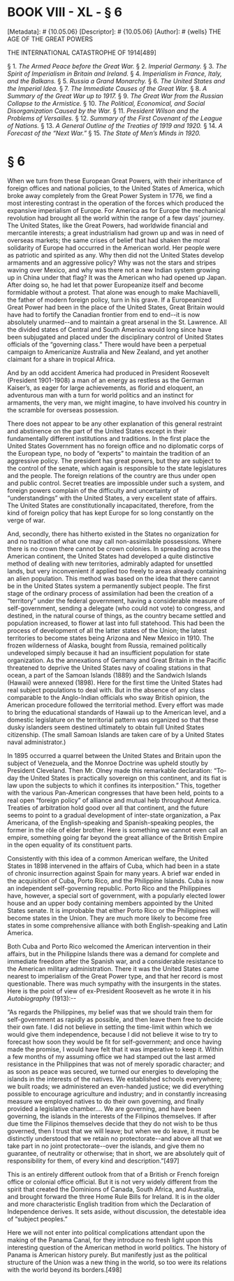 # BOOK VIII - XL - § 6
[Metadata]: # {10.05.06}
[Descriptor]: # {10.05.06}
[Author]: # {wells}
THE AGE OF THE GREAT POWERS

THE INTERNATIONAL CATASTROPHE OF 1914[489]

§ 1. _The Armed Peace before the Great War._ § 2. _Imperial      Germany._
§ 3. _The Spirit of Imperialism in Britain and Ireland._      § 4. _Imperialism
in France, Italy, and the Balkans._ § 5. _Russia      a Grand Monarchy._ § 6.
_The United States and the Imperial Idea._      § 7. _The Immediate Causes of
the Great War._ § 8. _A Summary of      the Great War up to 1917._ § 9. _The
Great War from the Russian      Collapse to the Armistice._ § 10. _The
Political, Economical, and      Social Disorganization Caused by the War._ §
11. _President Wilson      and the Problems of Versailles._ § 12. _Summary of
the First      Covenant of the League of Nations._ § 13. _A General Outline of
the      Treaties of 1919 and 1920._ § 14. _A Forecast of the “Next War.”_ §
15. _The State of Men’s Minds in 1920._

# § 6
When we turn from these European Great Powers, with their inheritance of
foreign offices and national policies, to the United States of America, which
broke away completely from the Great Power System in 1776, we find a most
interesting contrast in the operation of the forces which produced the
expansive imperialism of Europe. For America as for Europe the mechanical
revolution had brought all the world within the range of a few days’ journey.
The United States, like the Great Powers, had worldwide financial and
mercantile interests; a great industrialism had grown up and was in need of
overseas markets; the same crises of belief that had shaken the moral
solidarity of Europe had occurred in the American world. Her people were as
patriotic and spirited as any. Why then did not the United States develop
armaments and an aggressive policy? Why was not the stars and stripes waving
over Mexico, and why was there not a new Indian system growing up in China
under that flag? It was the American who had opened up Japan. After doing so,
he had let that power Europeanize itself and become formidable without a
protest. That alone was enough to make Machiavelli, the father of modern
foreign policy, turn in his grave. If a Europeanized Great Power had been in
the place of the United States, Great Britain would have had to fortify the
Canadian frontier from end to end--it is now absolutely unarmed--and to
maintain a great arsenal in the St. Lawrence. All the divided states of Central
and South America would long since have been subjugated and placed under the
disciplinary control of United States officials of the “governing class.” There
would have been a perpetual campaign to Americanize Australia and New Zealand,
and yet another claimant for a share in tropical Africa.

And by an odd accident America had produced in President Roosevelt (President
1901-1908) a man of an energy as restless as the German Kaiser’s, as eager for
large achievements, as florid and eloquent, an adventurous man with a turn for
world politics and an instinct for armaments, the very man, we might imagine,
to have involved his country in the scramble for overseas possession.

There does not appear to be any other explanation of this general restraint and
abstinence on the part of the United States except in their fundamentally
different institutions and traditions. In the first place the United States
Government has no foreign office and no diplomatic corps of the European type,
no body of “experts” to maintain the tradition of an aggressive policy. The
president has great powers, but they are subject to the control of the senate,
which again is responsible to the state legislatures and the people. The
foreign relations of the country are thus under open and public control. Secret
treaties are impossible under such a system, and foreign powers complain of the
difficulty and uncertainty of “understandings” with the United States, a very
excellent state of affairs. The United States are constitutionally
incapacitated, therefore, from the kind of foreign policy that has kept Europe
for so long constantly on the verge of war.

And, secondly, there has hitherto existed in the States no organization for and
no tradition of what one may call non-assimilable possessions. Where there is
no crown there cannot be crown colonies. In spreading across the American
continent, the United States had developed a quite distinctive method of
dealing with new territories, admirably adapted for unsettled lands, but very
inconvenient if applied too freely to areas already containing an alien
population. This method was based on the idea that there cannot be in the
United States system a permanently subject people. The first stage of the
ordinary process of assimilation had been the creation of a “territory” under
the federal government, having a considerable measure of self-government,
sending a delegate (who could not vote) to congress, and destined, in the
natural course of things, as the country became settled and population
increased, to flower at last into full statehood. This had been the process of
development of all the latter states of the Union; the latest territories to
become states being Arizona and New Mexico in 1910. The frozen wilderness of
Alaska, bought from Russia, remained politically undeveloped simply because it
had an insufficient population for state organization. As the annexations of
Germany and Great Britain in the Pacific threatened to deprive the United
States navy of coaling stations in that ocean, a part of the Samoan Islands
(1889) and the Sandwich Islands (Hawaii) were annexed (1898). Here for the
first time the United States had real subject populations to deal with. But in
the absence of any class comparable to the Anglo-Indian officials who sway
British opinion, the American procedure followed the territorial method. Every
effort was made to bring the educational standards of Hawaii up to the American
level, and a domestic legislature on the territorial pattern was organized so
that these dusky islanders seem destined ultimately to obtain full United
States citizenship. (The small Samoan Islands are taken care of by a United
States naval administrator.)

In 1895 occurred a quarrel between the United States and Britain upon the
subject of Venezuela, and the Monroe Doctrine was upheld stoutly by President
Cleveland. Then Mr. Olney made this remarkable declaration: “To-day the United
States is practically sovereign on this continent, and its fiat is law upon the
subjects to which it confines its interposition.” This, together with the
various Pan-American congresses that have been held, points to a real open
“foreign policy” of alliance and mutual help throughout America. Treaties of
arbitration hold good over all that continent, and the future seems to point to
a gradual development of inter-state organization, a Pax Americana, of the
English-speaking and Spanish-speaking peoples, the former in the rôle of elder
brother. Here is something we cannot even call an empire, something going far
beyond the great alliance of the British Empire in the open equality of its
constituent parts.

Consistently with this idea of a common American welfare, the United States in
1898 intervened in the affairs of Cuba, which had been in a state of chronic
insurrection against Spain for many years. A brief war ended in the acquisition
of Cuba, Porto Rico, and the Philippine Islands. Cuba is now an independent
self-governing republic. Porto Rico and the Philippines have, however, a
special sort of government, with a popularly elected lower house and an upper
body containing members appointed by the United States senate. It is improbable
that either Porto Rico or the Philippines will become states in the Union. They
are much more likely to become free states in some comprehensive alliance with
both English-speaking and Latin America.

Both Cuba and Porto Rico welcomed the American intervention in their affairs,
but in the Philippine Islands there was a demand for complete and immediate
freedom after the Spanish war, and a considerable resistance to the American
military administration. There it was the United States came nearest to
imperialism of the Great Power type, and that her record is most questionable.
There was much sympathy with the insurgents in the states. Here is the point of
view of ex-President Roosevelt as he wrote it in his _Autobiography_ (1913):--

“As regards the Philippines, my belief was that we should train them for
self-government as rapidly as possible, and then leave them free to decide
their own fate. I did not believe in setting the time-limit within which we
would give them independence, because I did not believe it wise to try to
forecast how soon they would be fit for self-government; and once having made
the promise, I would have felt that it was imperative to keep it. Within a few
months of my assuming office we had stamped out the last armed resistance in
the Philippines that was not of merely sporadic character; and as soon as peace
was secured, we turned our energies to developing the islands in the interests
of the natives. We established schools everywhere; we built roads; we
administered an even-handed justice; we did everything possible to encourage
agriculture and industry; and in constantly increasing measure we employed
natives to do their own governing, and finally provided a legislative
chamber.... We are governing, and have been governing, the islands in the
interests of the Filipinos themselves. If after due time the Filipinos
themselves decide that they do not wish to be thus governed, then I trust that
we will leave; but when we do leave, it must be distinctly understood that we
retain no protectorate--and above all that we take part in no joint
protectorate--over the islands, and give them no guarantee, of neutrality or
otherwise; that in short, we are absolutely quit of responsibility for them, of
every kind and description.”[497]

This is an entirely different outlook from that of a British or French foreign
office or colonial office official. But it is not very widely different from
the spirit that created the Dominions of Canada, South Africa, and Australia,
and brought forward the three Home Rule Bills for Ireland. It is in the older
and more characteristic English tradition from which the Declaration of
Independence derives. It sets aside, without discussion, the detestable idea of
“subject peoples.”

Here we will not enter into political complications attendant upon the making
of the Panama Canal, for they introduce no fresh light upon this interesting
question of the American method in world politics. The history of Panama is
American history purely. But manifestly just as the political structure of the
Union was a new thing in the world, so too were its relations with the world
beyond its borders.[498]

